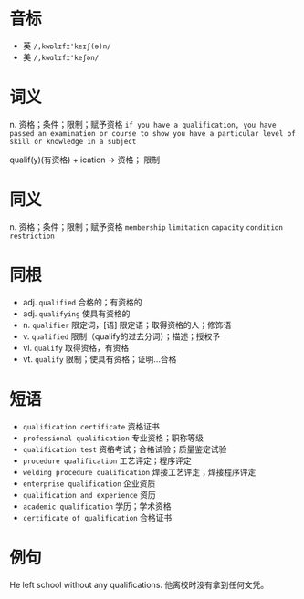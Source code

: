 # 音标

- 英 `/,kwɒlɪfɪ'keɪʃ(ə)n/`
- 美 `/,kwɑlɪfɪ'keʃən/`

# 词义

n. 资格；条件；限制；赋予资格
`if you have a qualification, you have passed an examination or course to show you have a particular level of skill or knowledge in a subject`



qualif(y)(有资格) + ication → 资格； 限制

# 同义

n. 资格；条件；限制；赋予资格
`membership` `limitation` `capacity` `condition` `restriction`

# 同根

- adj. `qualified` 合格的；有资格的
- adj. `qualifying` 使具有资格的
- n. `qualifier` 限定词，[语] 限定语；取得资格的人；修饰语
- v. `qualified` 限制（qualify的过去分词）；描述；授权予
- vi. `qualify` 取得资格，有资格
- vt. `qualify` 限制；使具有资格；证明…合格

# 短语

- `qualification certificate` 资格证书
- `professional qualification` 专业资格；职称等级
- `qualification test` 资格考试；合格试验；质量鉴定试验
- `procedure qualification` 工艺评定；程序评定
- `welding procedure qualification` 焊接工艺评定；焊接程序评定
- `enterprise qualification` 企业资质
- `qualification and experience` 资历
- `academic qualification` 学历；学术资格
- `certificate of qualification` 合格证书

# 例句

He left school without any qualifications.
他离校时没有拿到任何文凭。



